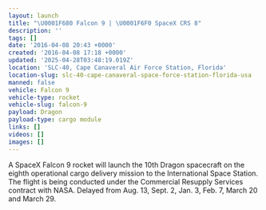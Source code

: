 ```yaml
---
layout: launch
title: "\U0001F680 Falcon 9 | \U0001F6F0 SpaceX CRS 8"
description: ''
tags: []
date: '2016-04-08 20:43 +0000'
created: '2016-04-08 17:18 +0000'
updated: '2025-04-28T03:48:19.019Z'
location: 'SLC-40, Cape Canaveral Air Force Station, Florida'
location-slug: slc-40-cape-canaveral-space-force-station-florida-usa
manned: false
vehicle: Falcon 9
vehicle-type: rocket
vehicle-slug: falcon-9
payload: Dragon
payload-type: cargo module
links: []
videos: []
images: []
---
```


A SpaceX Falcon 9 rocket will launch the 10th Dragon spacecraft on the eighth operational cargo delivery mission to the International Space Station. The flight is being conducted under the Commercial Resupply Services contract with NASA. Delayed from Aug. 13, Sept. 2, Jan. 3, Feb. 7, March 20 and March 29.
